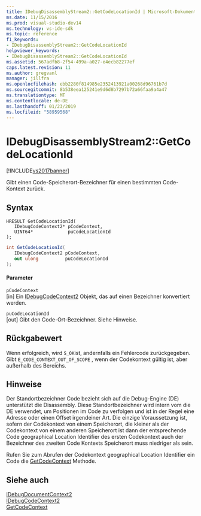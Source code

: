 ```yaml
---
title: IDebugDisassemblyStream2::GetCodeLocationId | Microsoft-Dokumentation
ms.date: 11/15/2016
ms.prod: visual-studio-dev14
ms.technology: vs-ide-sdk
ms.topic: reference
f1_keywords:
- IDebugDisassemblyStream2::GetCodeLocationId
helpviewer_keywords:
- IDebugDisassemblyStream2::GetCodeLocationId
ms.assetid: 567adfb8-2f54-499a-a027-e4ecb82277ef
caps.latest.revision: 11
ms.author: gregvanl
manager: jillfra
ms.openlocfilehash: ebb2280f814985e2352413921a00268d96761b7d
ms.sourcegitcommit: 8b538eea125241e9d6d8b7297b72a66faa9a4a47
ms.translationtype: MT
ms.contentlocale: de-DE
ms.lasthandoff: 01/23/2019
ms.locfileid: "58959568"
---
```

# <a name="idebugdisassemblystream2getcodelocationid"></a>IDebugDisassemblyStream2::GetCodeLocationId
[!INCLUDE[vs2017banner](../../../includes/vs2017banner.md)]

Gibt einen Code-Speicherort-Bezeichner für einen bestimmten Code-Kontext zurück.  
  
## <a name="syntax"></a>Syntax  
  
```cpp#  
HRESULT GetCodeLocationId(   
   IDebugCodeContext2* pCodeContext,  
   UINT64*             puCodeLocationId  
);  
```  
  
```csharp  
int GetCodeLocationId(   
   IDebugCodeContext2 pCodeContext,  
   out ulong          puCodeLocationId  
);  
```  
  
#### <a name="parameters"></a>Parameter  
 `pCodeContext`  
 [in] Ein [IDebugCodeContext2](../../../extensibility/debugger/reference/idebugcodecontext2.md) Objekt, das auf einen Bezeichner konvertiert werden.  
  
 `puCodeLocationId`  
 [out] Gibt den Code-Ort-Bezeichner. Siehe Hinweise.  
  
## <a name="return-value"></a>Rückgabewert  
 Wenn erfolgreich, wird `S_OK`ist, andernfalls ein Fehlercode zurückgegeben. Gibt `E_CODE_CONTEXT_OUT_OF_SCOPE` , wenn der Codekontext gültig ist, aber außerhalb des Bereichs.  
  
## <a name="remarks"></a>Hinweise  
 Der Standortbezeichner Code bezieht sich auf die Debug-Engine (DE) unterstützt die Disassembly. Diese Standortbezeichner wird intern vom die DE verwendet, um Positionen im Code zu verfolgen und ist in der Regel eine Adresse oder einen Offset irgendeiner Art. Die einzige Voraussetzung ist, sofern der Codekontext von einem Speicherort, die kleiner als der Codekontext von einem anderen Speicherort ist dann der entsprechende Code geographical Location Identifier des ersten Codekontext auch der Bezeichner des zweiten Code Kontexts Speicherort muss niedriger als sein.  
  
 Rufen Sie zum Abrufen der Codekontext geographical Location Identifier ein Code die [GetCodeContext](../../../extensibility/debugger/reference/idebugdisassemblystream2-getcodecontext.md) Methode.  
  
## <a name="see-also"></a>Siehe auch  
 [IDebugDocumentContext2](../../../extensibility/debugger/reference/idebugdocumentcontext2.md)   
 [IDebugCodeContext2](../../../extensibility/debugger/reference/idebugcodecontext2.md)   
 [GetCodeContext](../../../extensibility/debugger/reference/idebugdisassemblystream2-getcodecontext.md)
